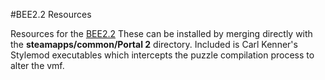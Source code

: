 #BEE2.2 Resources

Resources for the [BEE2.2](https://github.com/BenVlodgi/BEE2.2)
These can be installed by merging directly with the **steamapps/common/Portal 2** directory.
Included is Carl Kenner's Stylemod executables which intercepts the puzzle compilation process to alter the vmf.

